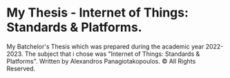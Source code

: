 # My Thesis - Internet of Things: Standards & Platforms.
 







My Batchelor's Thesis which was prepared during the academic year 2022-2023. The subject that i chose was "Internet of Things: Standards & Platforms". Written by Alexandros Panagiotakopoulos. © All Rights Reserved.



